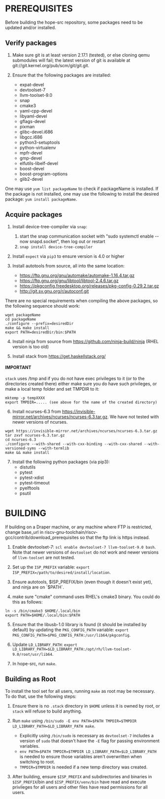 # PREREQUISITES

Before building	the hope-src repository, some packages need to be updated and/or installed.


## Verify packages

1. Make sure git is at least version 2.17.1 (tested), or else cloning qemu submodules will fail; the latest version of git is available at git://git.kernel.org/pub/scm/git/git.git.

2. Ensure that the following packages are installed:
   - expat-devel
   - devtoolset-7
   - llvm-toolset-9.0
   - snap
   - cmake3
   - yaml-cpp-devel
   - libyaml-devel
   - gflags-devel
   - pixman
   - glibc-devel.i686
   - libgcc.i686
   - python3-setuptools
   - python-virtualenv
   - mpfr-devel
   - gmp-devel
   - elfutils-libelf-devel
   - boost-devel
   - boost-program-options
   - glib2-devel

One may use `yum list packageName` to check if packageName is installed. If the package is not installed, one may use the following to install the desired package: `yum install packageName`.

## Acquire packages

1. Install device-tree-compiler via `snap`:
   1. start the snap communication socket with "sudo systemctl enable --now snapd.socket", then log out or restart
   2. `snap install device-tree-compiler`

2. Install `expect` via `pip3` to ensure version is 4.0 or higher

3. Install autotools from source, all into the same location:
   - https://ftp.gnu.org/gnu/automake/automake-1.16.4.tar.gz
   - https://ftp.gnu.org/gnu/libtool/libtool-2.4.6.tar.gz
   - https://pkgconfig.freedesktop.org/releases/pkg-config-0.29.2.tar.gz
   - http://git.sv.gnu.org/r/autoconf.git

There are no special requirements when compiling the above packages, so the following sequence should work:
```
wget packageName
cd packageName
./configure --prefix=desiredDir
make && make install
export PATH=desiredDir/bin:$PATH
```

4. Install ninja from source from https://github.com/ninja-build/ninja (RHEL version is too old)

5. Install stack from https://get.haskellstack.org/

#### IMPORTANT

`stack` uses /tmp and if you do not have exec privileges to it (or to the directories created there) either make sure you do have such privileges, or make a local temp folder and set TMPDIR to it:
```
mktemp -p tempXXXX
export TMPDIR=..... (see above for the name of the created directory)
```

6. Install ncurses-6.3 from https://invisible-mirror.net/archives/ncurses/ncurses-6.3.tar.gz. We have not tested with newer versions of ncurses.
```
wget https://invisible-mirror.net/archives/ncurses/ncurses-6.3.tar.gz
tar zxvf ncurses-6.3.tar.gz
cd ncurses-6.3
./configure --with-shared --with-cxx-binding --with-cxx-shared --with-versioned-syms --with-termlib
make && make install
```

7. Install the following python packages (via pip3):
   - distutils
   - pytest
   - pytest-xdist
   - pytest-timeout
   - pyelftools
   - psutil 

# BUILDING

If building on a Draper machine, or any machine where FTP is restricted, change base_url in riscv-gnu-toolchain/riscv-gcc/contrib/download_prerequisites so that the ftp link is https instead.

1. Enable devtoolset-7: `scl enable devtoolset-7 llvm-toolset-9.0 bash`. Note that newer versions of `devtoolset` do not work and newer versions of `llvm-toolset` are not tested.

2. Set up the `ISP_PREFIX` variable: `export ISP_PREFIX=/path/to/desired/install/location`.

3. Ensure autotools, $ISP_PREFIX/bin (even though it doesn't exist yet), and ninja are on `$PATH`.

4. make sure "cmake" command uses RHEL's cmake3 binary. You could do this as follows:
```
ln -s /bin/cmake3 $HOME/.local/bin
export PATH=$HOME/.local/bin:$PATH
```

5. Ensure that the libusb-1.0 library is found (it should be installed by default) by updating the `PKG_CONFIG_PATH` variable: `export PKG_CONFIG_PATH=$PKG_CONFIG_PATH:/usr/lib64/pkgconfig`.

6. Update `LD_LIBRARY_PATH`: `export LD_LIBRARY_PATH=$LD_LIBRARY_PATH:/opt/rh/llvm-toolset-9.0/root/usr/lib64`.

7. In hope-src, run `make`.

## Building as Root

To install the tool set for all users, running `make` as root may be necessary. To do that, use the following steps:

1. Ensure there is no `.stack` directory in `$HOME` unless it is owned by root, or `stack` will refuse to build anything.

2. Run `make` using `/bin/sudo -E env PATH=$PATH TMPDIR=$TMPDIR LD_LIBRARY_PATH=$LD_LIBRARY_PATH make`.
   - Explicitly using `/bin/sudo` is necessary as `devtoolset-7` includes a version of `sudo` that doesn't have the `-E` flag for passing environment variables.
   - `env PATH=$PATH TMPDIR=$TMPDIR LD_LIBRARY_PATH=$LD_LIBRARY_PATH` is needed to ensure those variables aren't overwritten when switching to root.
   - `TMPDIR=$TMPDIR` is needed if a new temp directory was created.

3. After building, ensure `$ISP_PREFIX` and subdirectories and binaries in `$ISP_PREFIX`/bin and `$ISP_PREFIX/venv/bin` have read and execute privileges for all users and other files have read permissions for all users.
